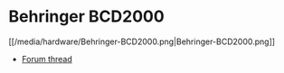 # Behringer BCD2000

[[/media/hardware/Behringer-BCD2000.png|Behringer-BCD2000.png]]

  - [Forum thread](http://www.mixxx.org/forums/viewtopic.php?f=7&t=3563)
